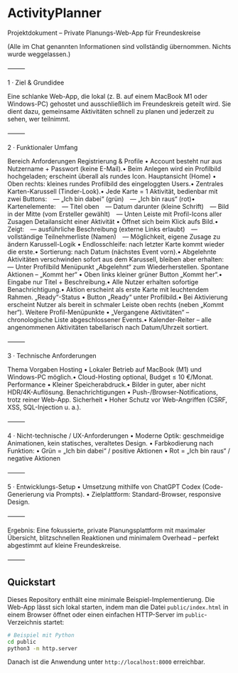 # ActivityPlanner
Projektdokument – Private Planungs-Web-App für Freundeskreise

(Alle im Chat genannten Informationen sind vollständig übernommen. Nichts wurde weggelassen.)

⸻

1 · Ziel & Grundidee

Eine schlanke Web-App, die lokal (z. B. auf einem MacBook M1 oder Windows-PC) gehostet und ausschließlich im Freundeskreis geteilt wird.
Sie dient dazu, gemeinsame Aktivitäten schnell zu planen und jederzeit zu sehen, wer teilnimmt.

⸻

2 · Funktionaler Umfang

Bereich	Anforderungen
Registrierung & Profile	• Account besteht nur aus Nutzername + Passwort (keine E-Mail).• Beim Anlegen wird ein Profilbild hochgeladen; erscheint überall als rundes Icon.
Hauptansicht (Home)	• Oben rechts: kleines rundes Profilbild des eingeloggten Users.• Zentrales Karten-Karussell (Tinder-Look).• Jede Karte = 1 Aktivität, bedienbar mit zwei Buttons: — „Ich bin dabei“ (grün) — „Ich bin raus“ (rot)• Kartenelemente: — Titel oben — Datum darunter (kleine Schrift) — Bild in der Mitte (vom Ersteller gewählt) — Unten Leiste mit Profil-Icons aller Zusagen
Detailansicht einer Aktivität	• Öffnet sich beim Klick aufs Bild.• Zeigt: — ausführliche Beschreibung (externe Links erlaubt) — vollständige Teilnehmerliste (Namen) — Möglichkeit, eigene Zusage zu ändern
Karussell-Logik	• Endlosschleife: nach letzter Karte kommt wieder die erste.• Sortierung: nach Datum (nächstes Event vorn).• Abgelehnte Aktivitäten verschwinden sofort aus dem Karussell, bleiben aber erhalten: — Unter Profilbild Menüpunkt „Abgelehnt“ zum Wiederherstellen.
Spontane Aktionen – „Kommt her“	• Oben links kleiner grüner Button „Kommt her“.• Eingabe nur Titel + Beschreibung.• Alle Nutzer erhalten sofortige Benachrichtigung.• Aktion erscheint als erste Karte mit leuchtendem Rahmen.
„Ready“-Status	• Button „Ready“ unter Profilbild.• Bei Aktivierung erscheint Nutzer als bereit in schmaler Leiste oben rechts (neben „Kommt her“).
Weitere Profil-Menüpunkte	• „Vergangene Aktivitäten“ – chronologische Liste abgeschlossener Events.• Kalender-Reiter – alle angenommenen Aktivitäten tabellarisch nach Datum/Uhrzeit sortiert.


⸻

3 · Technische Anforderungen

Thema	Vorgaben
Hosting	• Lokaler Betrieb auf MacBook (M1) und Windows-PC möglich.• Cloud-Hosting optional, Budget ≤ 10 €/Monat.
Performance	• Kleiner Speicherabdruck.• Bilder in guter, aber nicht HDR/4K-Auflösung.
Benachrichtigungen	• Push-/Browser-Notifications, trotz reiner Web-App.
Sicherheit	• Hoher Schutz vor Web-Angriffen (CSRF, XSS, SQL-Injection u. a.).


⸻

4 · Nicht-technische / UX-Anforderungen
	•	Moderne Optik: geschmeidige Animationen, kein statisches, veraltetes Design.
	•	Farbkodierung nach Funktion:
	•	Grün = „Ich bin dabei“ / positive Aktionen
	•	Rot = „Ich bin raus“ / negative Aktionen

⸻

5 · Entwicklungs-Setup
	•	Umsetzung mithilfe von ChatGPT Codex (Code-Generierung via Prompts).
	•	Zielplattform: Standard-Browser, responsive Design.

⸻

Ergebnis: Eine fokussierte, private Planungsplattform mit maximaler Übersicht, blitzschnellen Reaktionen und minimalem Overhead – perfekt abgestimmt auf kleine Freundeskreise.

⸻

## Quickstart

Dieses Repository enthält eine minimale Beispiel-Implementierung. Die Web-App lässt sich lokal starten, indem man die Datei `public/index.html` in einem Browser öffnet oder einen einfachen HTTP-Server im `public`-Verzeichnis startet:

```bash
# Beispiel mit Python
cd public
python3 -m http.server
```

Danach ist die Anwendung unter `http://localhost:8000` erreichbar.
